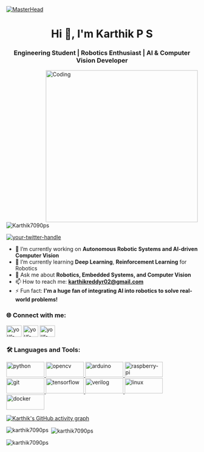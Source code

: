 [![MasterHead](https://raw.githubusercontent.com/karthik7090ps/electronics-banner/master/electronics.gif)](https://github.com/karthik7090ps)
<h1 align="center">Hi 👋, I'm Karthik P S</h1>
<h3 align="center">Engineering Student | Robotics Enthusiast | AI & Computer Vision Developer</h3>

<img align="right" alt="Coding" width="400" src="https://media.giphy.com/media/iIqmM5tTjmpOB9mpbn/giphy.gif">

<p align="left"> <img src="https://komarev.com/ghpvc/?username=Karthik7090ps&label=Profile%20views&color=ff69b4&style=flat-square" alt="Karthik7090ps" /> </p>

<p align="left"> <a href="https://twitter.com/your-twitter-handle" target="blank"><img src="https://img.shields.io/twitter/follow/your-twitter-handle?logo=twitter&style=for-the-badge&logoColor=ff69b4&color=0e75b6" alt="your-twitter-handle" /></a> </p>

- 🔭 I’m currently working on **Autonomous Robotic Systems and AI-driven Computer Vision**
- 🌱 I’m currently learning **Deep Learning**, **Reinforcement Learning** for Robotics
- 🤖 Ask me about **Robotics, Embedded Systems, and Computer Vision**
- 📫 How to reach me: **karthikreddyr02@gmail.com**
- ⚡ Fun fact: **I'm a huge fan of integrating AI into robotics to solve real-world problems!**

<h3 align="left">🌐 Connect with me:</h3>
<p align="left">
<a href="https://linkedin.com/in/your-linkedin-profile" target="blank"><img align="center" src="https://img.shields.io/badge/LinkedIn-0A66C2?style=for-the-badge&logo=linkedin&logoColor=white" alt="your-linkedin-profile" height="30" width="40" /></a>
<a href="https://instagram.com/your-instagram-handle" target="blank"><img align="center" src="https://img.shields.io/badge/Instagram-E4405F?style=for-the-badge&logo=instagram&logoColor=white" alt="your-instagram-handle" height="30" width="40" /></a>
<a href="https://www.youtube.com/c/your-youtube-channel" target="blank"><img align="center" src="https://img.shields.io/badge/Youtube-FF0000?style=for-the-badge&logo=youtube&logoColor=white" alt="your-youtube-channel" height="30" width="40" /></a>
</p>

<h3 align="left">🛠️ Languages and Tools:</h3>
<p align="left"> 
<a href="https://www.python.org" target="_blank" rel="noreferrer"> <img src="https://img.shields.io/badge/Python-3776AB?style=for-the-badge&logo=python&logoColor=yellow" alt="python" width="100" height="40"/> </a>
<a href="https://opencv.org/" target="_blank" rel="noreferrer"> <img src="https://img.shields.io/badge/OpenCV-5C3EE8?style=for-the-badge&logo=opencv&logoColor=white" alt="opencv" width="100" height="40"/> </a>
<a href="https://www.arduino.cc/" target="_blank" rel="noreferrer"> <img src="https://img.shields.io/badge/Arduino-00979D?style=for-the-badge&logo=arduino&logoColor=white" alt="arduino" width="100" height="40"/> </a>
<a href="https://www.raspberrypi.org/" target="_blank" rel="noreferrer"> <img src="https://img.shields.io/badge/RaspberryPi-A22846?style=for-the-badge&logo=raspberry-pi&logoColor=white" alt="raspberry-pi" width="100" height="40"/> </a>
<a href="https://git-scm.com/" target="_blank" rel="noreferrer"> <img src="https://img.shields.io/badge/Git-F05032?style=for-the-badge&logo=git&logoColor=white" alt="git" width="100" height="40"/> </a>
<a href="https://www.tensorflow.org" target="_blank" rel="noreferrer"> <img src="https://img.shields.io/badge/TensorFlow-FF6F00?style=for-the-badge&logo=tensorflow&logoColor=white" alt="tensorflow" width="100" height="40"/> </a>
<a href="https://www.verilog.com" target="_blank" rel="noreferrer"> <img src="https://img.shields.io/badge/Verilog-76D04B?style=for-the-badge&logo=verilog&logoColor=white" alt="verilog" width="100" height="40"/> </a>
<a href="https://www.linux.org/" target="_blank" rel="noreferrer"> <img src="https://img.shields.io/badge/Linux-FCC624?style=for-the-badge&logo=linux&logoColor=black" alt="linux" width="100" height="40"/> </a>
<a href="https://www.docker.com/" target="_blank" rel="noreferrer"> <img src="https://img.shields.io/badge/Docker-2496ED?style=for-the-badge&logo=docker&logoColor=white" alt="docker" width="100" height="40"/> </a>
</p>

[![Karthik's GitHub activity graph](https://github-readme-activity-graph.vercel.app/graph?username=karthik7090ps&theme=github-dark&bg_color=001F3F&color=7FDBFF&line=39CCCC&point=3D9970)](https://github.com/karthik7090ps)




<p><img align="left" src="https://github-readme-stats.vercel.app/api/top-langs?username=karthik7090ps&show_icons=true&locale=en&layout=compact&theme=github_dark&bg_color=000000" alt="karthik7090ps" /></p>

<p>&nbsp;<img align="center" src="https://github-readme-stats.vercel.app/api?username=karthik7090ps&show_icons=true&locale=en&theme=github_dark&bg_color=000000" alt="karthik7090ps" /></p>

<p><img align="center" src="https://github-readme-streak-stats.herokuapp.com/?user=karthik7090ps&theme=black-ice&ring=FF69B4&fire=FFD700&currStreakLabel=00BFFF" alt="karthik7090ps" /></p>
